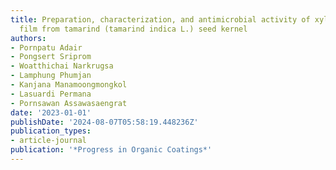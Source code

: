 ```yaml
---
title: Preparation, characterization, and antimicrobial activity of xyloglucan-chitosan
  film from tamarind (tamarind indica L.) seed kernel
authors:
- Pornpatu Adair
- Pongsert Sriprom
- Woatthichai Narkrugsa
- Lamphung Phumjan
- Kanjana Manamoongmongkol
- Lasuardi Permana
- Pornsawan Assawasaengrat
date: '2023-01-01'
publishDate: '2024-08-07T05:58:19.448236Z'
publication_types:
- article-journal
publication: '*Progress in Organic Coatings*'
---
```

